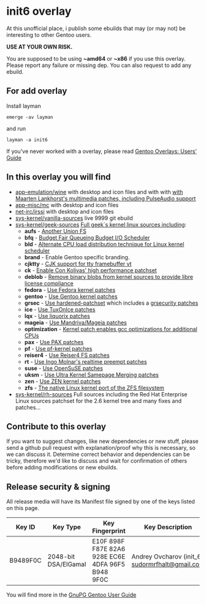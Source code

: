 init6 overlay
=============

At this unofficial place, i publish some ebuilds that may (or may not) be interesting to other Gentoo users.

**USE AT YOUR OWN RISK.**

You are supposed to be using **~amd64** or **~x86** if you use this overlay.
Please report any failure or missing dep.
You can also request to add any ebuild.

For add overlay
---------------

Install layman

    emerge -av layman

and run

    layman -a init6

If you've never worked with a overlay, please read [Gentoo Overlays: Users' Guide](http://www.gentoo.org/proj/en/overlays/userguide.xml)

In this overlay you will find
-----------------------------
 * [app-emulation/wine](https://github.com/init6/init_6/tree/master/app-emulation/wine) with desktop and icon files and with with [with Maarten Lankhorst's multimedia patches, including PulseAudio support](http://repo.or.cz/w/wine/multimedia.git)
 * [app-misc/mc](https://github.com/init6/init_6/tree/master/app-misc/mc) with desktop and icon files
 * [net-irc/irssi](https://github.com/init6/init_6/tree/master/net-irc/irssi) with desktop and icon files
 * [sys-kernel/vanilla-sources](https://github.com/init6/init_6/blob/master/sys-kernel/vanilla-sources/vanilla-sources-9999.ebuild) live 9999 git ebuild
 * [sys-kernel/geek-sources](https://github.com/init6/init_6/tree/master/sys-kernel/geek-sources) [Full geek`s kernel linux sources including](https://github.com/init6/init_6/wiki/geek-sources):
     * **aufs** - [Another Union FS](http://aufs.sourceforge.net)
     * **bfq** - [Budget Fair Queueing Budget I/O Scheduler](http://algo.ing.unimo.it/people/paolo/disk_sched/sources.php)
     * **bld** - [Alternate CPU load distribution technique for Linux kernel scheduler](http://code.google.com/p/bld)
     * **brand** - Enable Gentoo specific branding.
     * **cjktty** - [CJK support for tty framebuffer vt](https://github.com/Gentoo-zh/linux-cjktty)
     * **ck** - [Enable Con Kolivas' high performance patchset](http://users.on.net/~ckolivas/kernel)
     * **deblob** - [Remove binary blobs from kernel sources to provide libre license compliance](http://linux-libre.fsfla.org/pub/linux-libre)
     * **fedora** - [Use Fedora kernel patches](http://pkgs.fedoraproject.org/cgit/kernel.git)
     * **gentoo** - [Use Gentoo kernel patches](http://dev.gentoo.org/~mpagano/genpatches)
     * **grsec** - [Use hardened-patchset](http://git.overlays.gentoo.org/gitweb/?p=proj/hardened-patchset.git;a=summary) which includes a [grsecurity patches](http://grsecurity.net)
     * **ice** - [Use TuxOnIce patches](https://github.com/NigelCunningham/tuxonice-kernel)
     * **lqx** - [Use liquorix patches](http://liquorix.net)
     * **mageia** - [Use Mandriva/Mageia patches](http://svnweb.mageia.org/packages/cauldron/kernel)
     * **optimization** - [Kernel patch enables gcc optimizations for additional CPUs](https://github.com/graysky2/kernel_gcc_patch)
     * **pax** - [Use PAX patches](http://pax.grsecurity.net)
     * **pf** - [Use pf-kernel patches](http://pf.natalenko.name)
     * **reiser4** - [Use Reiser4 FS patches](http://sourceforge.net/projects/reiser4)
     * **rt** - [Use Ingo Molnar's realtime preempt patches](http://www.kernel.org/pub/linux/kernel/projects/rt)
     * **suse** - [Use OpenSuSE patches](http://kernel.opensuse.org/cgit/kernel-source)
     * **uksm** - [Use Ultra Kernel Samepage Merging patches](http://kerneldedup.org)
     * **zen** - [Use ZEN kernel patches](https://github.com/damentz/zen-kernel)
     * **zfs** - [The native Linux kernel port of the ZFS filesystem](http://zfsonlinux.org)
 * [sys-kernel/rh-sources](https://github.com/init6/init_6/tree/master/sys-kernel/rh-sources) Full sources including the Red Hat Enterprise Linux sources patchset for the 2.6 kernel tree
and many fixes and patches…

Contribute to this overlay
--------------------------

If you want to suggest changes, like new dependencies or new stuff, please send a github pull request with explanation/proof why this is necessary, so we can discuss it. Determine correct behavior and dependencies can be tricky, therefore we'd like to discuss and wait for confirmation of others before adding modifications or new ebuilds.

Release security & signing
--------------------------

All release media will have its Manifest file signed by one of the keys listed on this page.

| Key ID | Key Type | Key Fingerprint | Key Description | Created | Expires | Revoked | Notes |
| --- | --- | --- | --- | --- | --- | --- | --- |
| B9489F0C | 2048-bit DSA/ElGamal | E10F 898F F87E 82A6 928E EC6E 4DFA 96F5 B948 9F0C | Andrey Ovcharov (init_6) <sudormrfhalt@gmail.com> | 2013-08-13 | 2014-02-09 | | |

You will find more in the [GnuPG Gentoo User Guide](http://www.gentoo.org/doc/en/gnupg-user.xml)
